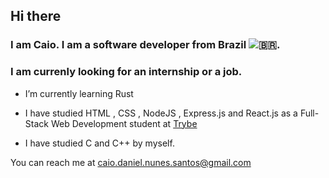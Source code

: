 <link rel="stylesheet" href="https://cdn.jsdelivr.net/gh/devicons/devicon@v2.15.1/devicon.min.css">

## Hi there

### I am Caio. I am a software developer from Brazil ![🇧🇷](https://github.com/gosquared/flags/raw/master/flags/flags/flat/16/Brazil.png).

### I am currenly looking for an internship or a job.

- I’m currently learning Rust <i class="devicon-rust-plain colored"></i>

- I have studied HTML 
            <i class="devicon-html5-plain colored"></i>
          , CSS 
            <i class="devicon-css3-plain colored"></i>
          , NodeJS 
            <i class="devicon-nodejs-plain colored"></i>
          , Express.js 
            <i class="devicon-express-original colored"></i>
          and  React.js
            <i class="devicon-react-original colored"></i>
          as a Full-Stack Web Development student at [Trybe](https://www.credential.net/profile/caiodanielnunessantos488633/wallet)

- I have studied C
            <i class="devicon-c-plain colored"></i>
          and C++
            <i class="devicon-cplusplus-plain colored"></i>
          by myself.


 You can reach me at caio.daniel.nunes.santos@gmail.com

